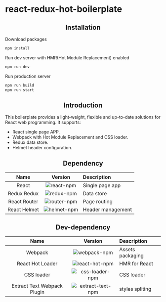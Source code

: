 # react-redux-hot-boilerplate

<h2 align="center">Installation</h2>

Download packages

```bash
npm install
```

Run dev server with HMR(Hot Module Replacement) enabled

```bash
npm run dev
```

Run production server

```bash
npm run build
npm run start
```

<h2 align="center">Introduction</h2>

This boilerplate provides a light-weight, flexible and up-to-date solutions for React web programming. It supports:

* React single page APP.
* Webpack with Hot Module Replacement and CSS loader.
* Redux data store.
* Helmet header configuration.

<h2 align="center">Dependency</h2>

|Name|Version|Description|
|:--:|:----:|:----------|
|React|![react-npm]|Single page app|
|Redux Redux|![redux-npm]|Data store|
|React Router|![router-npm]|Page routing|
|React Helmet|![helmet-npm]|Header management|

[react-npm]: https://img.shields.io/badge/npm-v15.4.2-green.svg
[redux-npm]: https://img.shields.io/badge/npm-v5.0.6-yellow.svg
[router-npm]: https://img.shields.io/badge/npm-v4.1.2-green.svg
[helmet-npm]: https://img.shields.io/badge/npm-v5.1.3-yellow.svg

<h2 align="center">Dev-dependency</h2>

|Name|Version|Description|
|:--:|:----:|:----------|
|Webpack|![webpack-npm]|Assets packaging|
|React Hot Loader|![react-hot-npm]|HMR for React|
|CSS loader|![css-loader-npm]|CSS loader|
|Extract Text Webpack Plugin|![extract-text-npm]|styles spliting|

[webpack-npm]: https://img.shields.io/badge/npm-v2.2.0-blue.svg
[react-hot-npm]: https://img.shields.io/badge/npm-v3.0.0--beta.6-orange.svg
[css-loader-npm]: https://img.shields.io/badge/npm-v0.28.5-orange.svg
[extract-text-npm]: https://img.shields.io/badge/npm-v2.1.2-blue.svg
